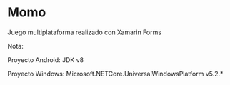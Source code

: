 # Momo
Juego multiplataforma realizado con Xamarin Forms

Nota:

Proyecto Android:   JDK v8
  
Proyecto Windows:   Microsoft.NETCore.UniversalWindowsPlatform v5.2.*

